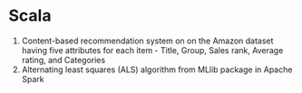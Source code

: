 # Scala
1. Content-based recommendation system on  on the Amazon dataset having five attributes for each item - Title, Group, Sales rank, Average rating, and Categories
2. Alternating least squares (ALS) algorithm from MLlib package in Apache Spark
